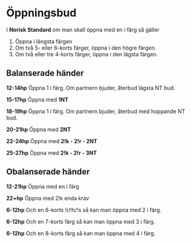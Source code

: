# Öppningsbud

I **Norisk Standard** om man skall öppna med en i färg så gäller

1. Öppna i längsta färgen
2. Om två 5- eller 6-korts färger, öppna i den högre färgen.
3. Om två eller tre 4-korts färger, öppna i den lägsta färgen.

## Balanserade händer

**12-14hp** Öppna 1 i färg. Om partnern bjuder, återbud lägsta NT bud.

**15-17hp** Öppna med **1NT**

**18-19hp** Öppna 1 i färg. Om partnern bjuder, återbud med hoppande NT bud.

**20-21hp** Öppna med **2NT**

**22-24hp** Öppna med **2!k - 2!r - 2NT**

**25-27hp** Öppna med **2!k - 2!r - 3NT**

## Obalanserade händer

**12-21hp** Öppna med en i färg

**22+hp** Öppna med 2!k enda krav

**6-12hp** Och en 6-korts !r/!h/!s så kan man öppna med 2 i färg.

**6-12hp** Och en 7-korts färg så kan man öppna med 3 i färg.

**6-12hp** Och en 8-korts färg så kan man öppna med 4 i färg.
